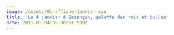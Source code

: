 ```yaml
---
image: /assets/01-affiche-janvier.svg
title: 'Le 4 janvier à Besançon, galette des rois et bulles'
date: 2019-01-04T09:38:51.599Z
---
```


